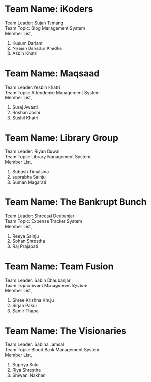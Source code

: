 
# Team Name: iKoders
Team Leader: Sujan Tamang <br>
Team Topic: Blog Management System <br>
Member List,
1. Kusum Darlami
2. Nirajan Bahadur Khadka
3. Asbin Khatri

# Team Name: Maqsaad
Team Leader:Yesbin Khatri <br>
Team Topic: Attendence Management System <br>
Member List,
1. Suraj Awasti
2. Roshan Joshi
3. Sushil Khatri


# Team Name: Library Group
Team Leader: Riyan Duwal <br>
Team Topic: Library Management System <br>
Member List,
1. Subash Timalsina
2. suprabha Sainju
3. Suman Magarati


# Team Name: The Bankrupt Bunch
Team Leader: Shreesal Deubanjar <br>
Team Topic: Expense Tracker System <br>
Member List,
1. Reeya Sainju
2. Sohan Shrestha
3. Raj Prajapati


# Team Name: Team Fusion
Team Leader: Sabin Dhaubanjar <br>
Team Topic: Event Management System <br>
Member List,
1. Shree Krishna Khuju
2. Sirjan Pakur
3. Samir Thapa


# Team Name: The Visionaries
Team Leader: Sabina Lamsal <br>
Team Topic: Blood Bank Management System <br>
Member List,
1. Supriya Sulu
2. Riya Shrestha
3. Shiwani Nakhan







